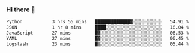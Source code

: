 ### Hi there 👋

<!--START_SECTION:waka-->

```txt
Python           3 hrs 55 mins   █████████████▓░░░░░░░░░░░   54.91 %
JSON             1 hr 8 mins     ████░░░░░░░░░░░░░░░░░░░░░   16.04 %
JavaScript       27 mins         █▓░░░░░░░░░░░░░░░░░░░░░░░   06.53 %
YAML             27 mins         █▓░░░░░░░░░░░░░░░░░░░░░░░   06.45 %
Logstash         23 mins         █▒░░░░░░░░░░░░░░░░░░░░░░░   05.44 %
```

<!--END_SECTION:waka-->

<!--
**Jonas-VanHaeken/Jonas-VanHaeken** is a ✨ _special_ ✨ repository because its `README.md` (this file) appears on your GitHub profile.

Here are some ideas to get you started:

- 🔭 I’m currently working on ...
- 🌱 I’m currently learning ...
- 👯 I’m looking to collaborate on ...
- 🤔 I’m looking for help with ...
- 💬 Ask me about ...
- 📫 How to reach me: ...
- 😄 Pronouns: ...
- ⚡ Fun fact: ...
-->
